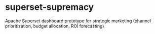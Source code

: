 # superset-supremacy
Apache Superset dashboard prototype for strategic marketing (channel prioritization, budget allocation, ROI forecasting)
